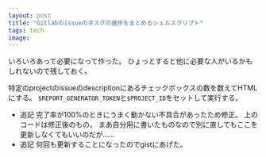 ```yaml
---
layout: post
title: "Gitlabのissueのタスクの進捗をまとめるシェルスクリプト"
tags: tech
image: 
---
```


いろいろあって必要になって作った。
ひょっとすると他に必要な人がいるかもしれないので残しておく。

特定のprojectのissueのdescriptionにあるチェックボックスの数を数えてHTMLにする。
`$REPORT_GENERATOR_TOKEN`と`$PROJECT_ID`をセットして実行する。

<script src="https://gist.github.com/kotet/5f864e693ed3388133b64d26915b8ccc.js"></script>

 - 追記
    完了率が100%のときにうまく動かない不具合があったため修正。
    上のコードは修正後のもの。
    まあ自分用に書いたものなので別に直してもここを更新しなくてもいいのだが……
 - 追記
    何回も更新することになったのでgistにあげた。